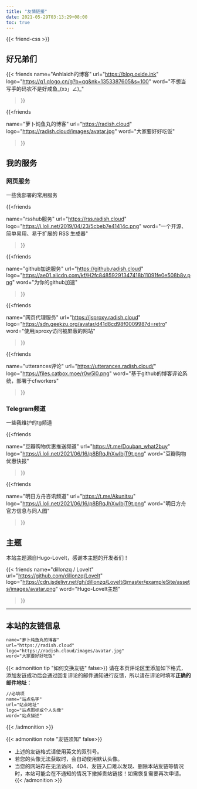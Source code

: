 ```yaml
---
title: "友情链接"
date: 2021-05-29T03:13:29+08:00
toc: true
---
```


{{< friend-css >}}




##  好兄弟们

{{< friends
name="Anhlaidh的博客"
url="https://blog.oxide.ink"
logo="https://q1.qlogo.cn/g?b=qq&nk=1353387605&s=100"
word="不想当写手的码农不是好咸鱼_(xз」∠)_"

>}}

{{<friends

name="萝卜炖鱼丸的博客"
url="https://radish.cloud"
logo="https://radish.cloud/images/avatar.jpg"
word="大家要好好吃饭"

>}}



## 我的服务
### 网页服务
一些我部署的常用服务

{{<friends

name="rsshub服务"
url="https://rss.radish.cloud"
logo="https://i.loli.net/2019/04/23/5cbeb7e41414c.png"
word="一个开源、简单易用、易于扩展的 RSS 生成器"

>}}

{{<friends

name="github加速服务"
url="https://github.radish.cloud"
logo="https://ae01.alicdn.com/kf/H2fc84859291347418b11091fe0e508b8v.png"
word="为你的github加速"

>}}

{{<friends

name="网页代理服务"
url="https://jsproxy.radish.cloud"
logo="https://sdn.geekzu.org/avatar/d41d8cd98f000998?d=retro"
word="使用jsproxy访问被屏蔽的网站"

>}}

{{<friends

name="utterances评论"
url="https://utterances.radish.cloud/"
logo="https://files.catbox.moe/r0w5l0.png"
word="基于github的博客评论系统，部署于cfworkers"

>}}


### Telegram频道 
一些我维护的tg频道

{{<friends

name="豆瓣购物优惠推送频道"
url="https://t.me/Douban_what2buy"
logo="https://i.loli.net/2021/06/16/p8BRqJhXwIbjT9t.png"
word="豆瓣购物优惠快报"

>}}

{{<friends

name="明日方舟咨讯频道"
url="https://t.me/Akunitsu"
logo="https://i.loli.net/2021/06/16/p8BRqJhXwIbjT9t.png"
word="明日方舟官方信息与同人图"

>}}

## 主题

本站主题源自Hugo-LoveIt，感谢本主题的开发者们！

{{< friends
name="dillonzq / LoveIt"
url="https://github.com/dillonzq/LoveIt"
logo="https://cdn.jsdelivr.net/gh/dillonzq/LoveIt@master/exampleSite/assets/images/avatar.png"
word="Hugo-LoveIt主题"
>}}


------



## 本站的友链信息

```html
name="萝卜炖鱼丸的博客"
url="https://radish.cloud"
logo="https://radish.cloud/images/avatar.jpg"
word="大家要好好吃饭"
```



{{< admonition tip "如何交换友链" false>}}
请在本页评论区里添加如下格式，添加友链成功后会通过回复评论的邮件通知进行反馈，所以请在评论时填写**正确的邮件地址**：

```html
//必填项
name="站点名字"
url="站点地址"
logo="站点图标或个人头像"
word="站点描述"
```


{{< /admonition >}}

{{< admonition note "友链须知" false>}}

* 上述的友链格式请使用英文的双引号。
* 若您的头像无法获取时，会自动使用默认头像。
* 当您的网站存在无法访问、404、友链入口难以发现、删除本站友链等情况时，本站可能会在不通知的情况下撤掉贵站链接！如需恢复需要再次申请。
  {{< /admonition >}}